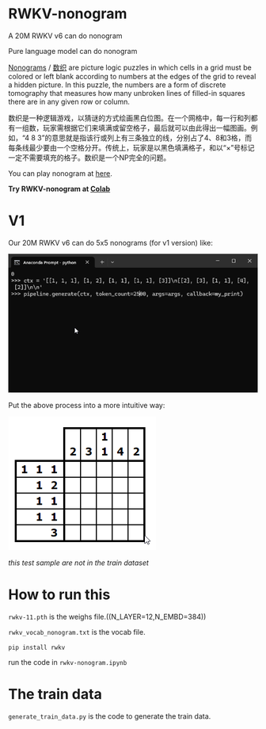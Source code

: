 # RWKV-nonogram
A 20M RWKV v6 can do nonogram

Pure language model can do nonogram

[Nonograms](https://en.wikipedia.org/wiki/Nonogram) / [数织](https://zh.wikipedia.org/wiki/%E6%95%B8%E7%B9%94) are picture logic puzzles in which cells in a grid must be colored or left blank according to numbers at the edges of the grid to reveal a hidden picture. In this puzzle, the numbers are a form of discrete tomography that measures how many unbroken lines of filled-in squares there are in any given row or column. 

数织是一种逻辑游戏，以猜谜的方式绘画黑白位图。在一个网格中，每一行和列都有一组数，玩家需根据它们来填满或留空格子，最后就可以由此得出一幅图画。例如，“4 8 3”的意思就是指该行或列上有三条独立的线，分别占了4、8和3格，而每条线最少要由一个空格分开。传统上，玩家是以黑色填满格子，和以“×”号标记一定不需要填充的格子。数织是一个NP完全的问题。

You can play nonogram at [here](https://www.puzzle-nonograms.com/).

**Try RWKV-nonogram at [Colab](https://colab.research.google.com/drive/1HZnIlu4U56vk1ECLLVoQkdrwRdMEn_gZ?usp=sharing)** 

# V1

Our 20M RWKV v6 can do 5x5 nonograms (for v1 version) like:

![](rwkv.gif)

Put the above process into a more intuitive way:

![](visualize.gif)

*this test sample are not in the train dataset*

# How to run this

`rwkv-11.pth` is the weighs file.((N_LAYER=12,N_EMBD=384))

`rwkv_vocab_nonogram.txt` is the vocab file.

```
pip install rwkv
```

run the code in `rwkv-nonogram.ipynb`

# The train data

`generate_train_data.py` is the code to generate the train data.

